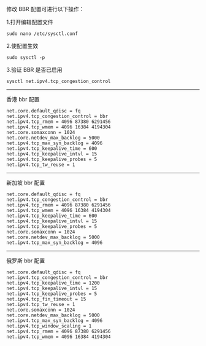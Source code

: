 修改 BBR 配置可进行以下操作：

1.打开编辑配置文件
````
sudo nano /etc/sysctl.conf
````

2.使配置生效
````
sudo sysctl -p
````

3.验证 BBR 是否已启用
````
sysctl net.ipv4.tcp_congestion_control
````

-----------------------------------------------------------------

香港 bbr 配置
````
net.core.default_qdisc = fq
net.ipv4.tcp_congestion_control = bbr
net.ipv4.tcp_rmem = 4096 87380 6291456
net.ipv4.tcp_wmem = 4096 16384 4194304
net.core.somaxconn = 1024
net.core.netdev_max_backlog = 5000
net.ipv4.tcp_max_syn_backlog = 4096
net.ipv4.tcp_keepalive_time = 600
net.ipv4.tcp_keepalive_intvl = 15
net.ipv4.tcp_keepalive_probes = 5
net.ipv4.tcp_tw_reuse = 1
````

-----------------------------------------------------------------

新加坡 bbr 配置
````
net.core.default_qdisc = fq
net.ipv4.tcp_congestion_control = bbr
net.ipv4.tcp_rmem = 4096 87380 6291456
net.ipv4.tcp_wmem = 4096 16384 4194304
net.ipv4.tcp_keepalive_time = 600
net.ipv4.tcp_keepalive_intvl = 15
net.ipv4.tcp_keepalive_probes = 5
net.core.somaxconn = 1024
net.core.netdev_max_backlog = 5000
net.ipv4.tcp_max_syn_backlog = 4096
````

------------------------------------------------------------------

俄罗斯 bbr 配置
````
net.core.default_qdisc = fq
net.ipv4.tcp_congestion_control = bbr
net.ipv4.tcp_keepalive_time = 1200
net.ipv4.tcp_keepalive_intvl = 15
net.ipv4.tcp_keepalive_probes = 5
net.ipv4.tcp_fin_timeout = 15
net.ipv4.tcp_tw_reuse = 1
net.core.somaxconn = 1024
net.core.netdev_max_backlog = 5000
net.ipv4.tcp_max_syn_backlog = 4096
net.ipv4.tcp_window_scaling = 1
net.ipv4.tcp_rmem = 4096 87380 6291456
net.ipv4.tcp_wmem = 4096 16384 4194304
````

